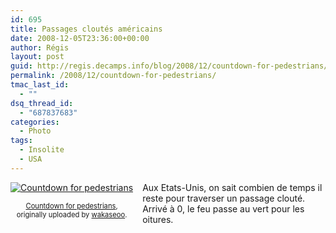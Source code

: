 ```yaml
---
id: 695
title: Passages cloutés américains
date: 2008-12-05T23:36:00+00:00
author: Régis
layout: post
guid: http://regis.decamps.info/blog/2008/12/countdown-for-pedestrians/
permalink: /2008/12/countdown-for-pedestrians/
tmac_last_id:
  - ""
dsq_thread_id:
  - "687837683"
categories:
  - Photo
tags:
  - Insolite
  - USA
---
```

<div style="float: left; text-align: center; margin-right: 15px; margin-bottom: 15px;">
  <a href="http://www.flickr.com/photos/wakaseoo/3096161540/" title="photo sharing"><img src="http://farm4.static.flickr.com/3076/3096161540_dde83e3585_t.jpg" alt="Countdown for pedestrians" /></a><br /> <span style="font-size: 0.8em; margin-top: 0px;"><br /> <a href="http://www.flickr.com/photos/wakaseoo/3096161540/">Countdown for pedestrians</a>,<br /> originally uploaded by <a href="http://www.flickr.com/people/wakaseoo/">wakaseoo</a>.<br /> </span>
</div>

Aux Etats-Unis, on sait combien de temps il reste pour traverser un passage clouté. Arrivé à 0, le feu passe au vert pour les oitures.
  
<br clear="all" />